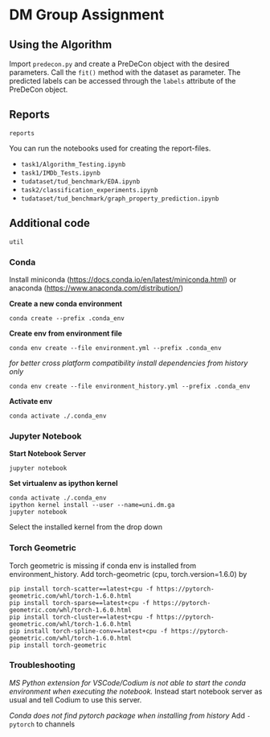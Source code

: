 # DM Group Assignment

## Using the Algorithm

Import `predecon.py` and create a PreDeCon object with the desired parameters. Call the `fit()` method with the dataset as parameter. The predicted labels can be accessed through the `labels` attribute of the PreDeCon object.

## Reports

`reports`

You can run the notebooks used for creating the report-files.

- `task1/Algorithm_Testing.ipynb`
- `task1/IMDb_Tests.ipynb`
- `tudataset/tud_benchmark/EDA.ipynb`
- `task2/classification_experiments.ipynb`
- `tudataset/tud_benchmark/graph_property_prediction.ipynb`

## Additional code

`util`

### Conda

Install miniconda (https://docs.conda.io/en/latest/miniconda.html) or anaconda (https://www.anaconda.com/distribution/)

__Create a new conda environment__

    conda create --prefix .conda_env

__Create env from environment file__

    conda env create --file environment.yml --prefix .conda_env

_for better cross platform compatibility install dependencies from history only_

    conda env create --file environment_history.yml --prefix .conda_env

__Activate env__

    conda activate ./.conda_env

### Jupyter Notebook

__Start Notebook Server__

	jupyter notebook

__Set virtualenv as ipython kernel__

	conda activate ./.conda_env
	ipython kernel install --user --name=uni.dm.ga
	jupyter notebook
	
Select the installed kernel from the drop down

### Torch Geometric

Torch geometric is missing if conda env is installed from environment_history.
Add torch-geometric (cpu, torch.version=1.6.0) by 

    pip install torch-scatter==latest+cpu -f https://pytorch-geometric.com/whl/torch-1.6.0.html
    pip install torch-sparse==latest+cpu -f https://pytorch-geometric.com/whl/torch-1.6.0.html
    pip install torch-cluster==latest+cpu -f https://pytorch-geometric.com/whl/torch-1.6.0.html
    pip install torch-spline-conv==latest+cpu -f https://pytorch-geometric.com/whl/torch-1.6.0.html
    pip install torch-geometric

### Troubleshooting

_MS Python extension for VSCode/Codium is not able to start the conda environment when executing the notebook._
Instead start notebook server as usual and tell Codium to use this server.

_Conda does not find pytorch package when installing from history_
Add `- pytorch` to channels
